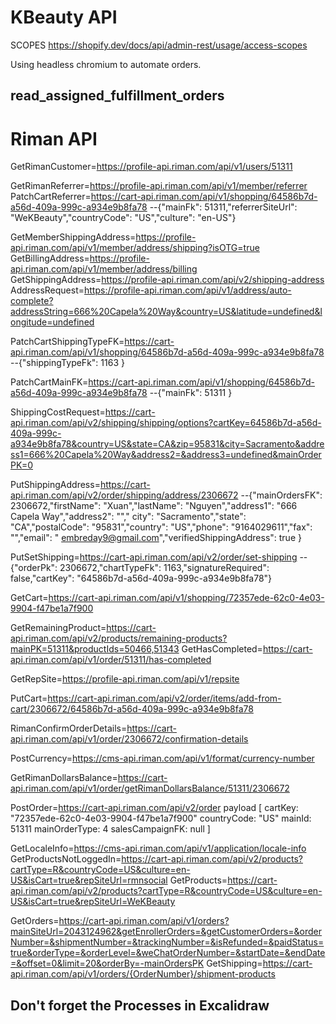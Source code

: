 # KBeauty API

SCOPES https://shopify.dev/docs/api/admin-rest/usage/access-scopes

Using headless chromium to automate orders.

## read_assigned_fulfillment_orders

# Riman API

GetRimanCustomer=https://profile-api.riman.com/api/v1/users/51311

GetRimanReferrer=https://profile-api.riman.com/api/v1/member/referrer
PatchCartReferrer=https://cart-api.riman.com/api/v1/shopping/64586b7d-a56d-409a-999c-a934e9b8fa78
--{"mainFk": 51311,"referrerSiteUrl": "WeKBeauty","countryCode": "US","culture": "en-US"}

GetMemberShippingAddress=https://profile-api.riman.com/api/v1/member/address/shipping?isOTG=true
GetBillingAddress=https://profile-api.riman.com/api/v1/member/address/billing
GetShippingAddress=https://profile-api.riman.com/api/v2/shipping-address
AddressRequest=https://profile-api.riman.com/api/v1/address/auto-complete?addressString=666%20Capela%20Way&country=US&latitude=undefined&longitude=undefined

PatchCartShippingTypeFK=https://cart-api.riman.com/api/v1/shopping/64586b7d-a56d-409a-999c-a934e9b8fa78
--{"shippingTypeFk": 1163 }

PatchCartMainFK=https://cart-api.riman.com/api/v1/shopping/64586b7d-a56d-409a-999c-a934e9b8fa78
--{"mainFk": 51311 }

ShippingCostRequest=https://cart-api.riman.com/api/v2/shipping/shipping/options?cartKey=64586b7d-a56d-409a-999c-a934e9b8fa78&country=US&state=CA&zip=95831&city=Sacramento&address1=666%20Capela%20Way&address2=&address3=undefined&mainOrderPK=0

PutShippingAddress=https://cart-api.riman.com/api/v2/order/shipping/address/2306672
--{"mainOrdersFK": 2306672,"firstName": "Xuan","lastName": "Nguyen","address1": "666 Capela Way","address2": "","
city": "Sacramento","state": "CA","postalCode": "95831","country": "US","phone": "9164029611","fax": "","email": "
embreday9@gmail.com","verifiedShippingAddress": true }

PutSetShipping=https://cart-api.riman.com/api/v2/order/set-shipping
--{"orderPk": 2306672,"chartTypeFk": 1163,"signatureRequired": false,"cartKey": "64586b7d-a56d-409a-999c-a934e9b8fa78"}

GetCart=https://cart-api.riman.com/api/v1/shopping/72357ede-62c0-4e03-9904-f47be1a7f900

GetRemainingProduct=https://cart-api.riman.com/api/v2/products/remaining-products?mainPK=51311&productIds=50466,51343
GetHasCompleted=https://cart-api.riman.com/api/v1/order/51311/has-completed

GetRepSite=https://profile-api.riman.com/api/v1/repsite

PutCart=https://cart-api.riman.com/api/v2/order/items/add-from-cart/2306672/64586b7d-a56d-409a-999c-a934e9b8fa78

RimanConfirmOrderDetails=https://cart-api.riman.com/api/v1/order/2306672/confirmation-details

PostCurrency=https://cms-api.riman.com/api/v1/format/currency-number

GetRimanDollarsBalance=https://cart-api.riman.com/api/v1/order/getRimanDollarsBalance/51311/2306672

PostOrder=https://cart-api.riman.com/api/v2/order
payload [
cartKey: "72357ede-62c0-4e03-9904-f47be1a7f900"
countryCode: "US"
mainId: 51311
mainOrderType: 4
salesCampaignFK: null
]

GetLocaleInfo=https://cms-api.riman.com/api/v1/application/locale-info
GetProductsNotLoggedIn=https://cart-api.riman.com/api/v2/products?cartType=R&countryCode=US&culture=en-US&isCart=true&repSiteUrl=rmnsocial
GetProducts=https://cart-api.riman.com/api/v2/products?cartType=R&countryCode=US&culture=en-US&isCart=true&repSiteUrl=WeKBeauty

GetOrders=https://cart-api.riman.com/api/v1/orders?mainSiteUrl=2043124962&getEnrollerOrders=&getCustomerOrders=&orderNumber=&shipmentNumber=&trackingNumber=&isRefunded=&paidStatus=true&orderType=&orderLevel=&weChatOrderNumber=&startDate=&endDate=&offset=0&limit=20&orderBy=-mainOrdersPK
GetShipping=https://cart-api.riman.com/api/v1/orders/{OrderNumber}/shipment-products

## Don't forget the Processes in Excalidraw

